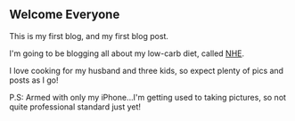 [title: Welcome Everyone]:/
[date: 2013-04-07]:/

## Welcome Everyone

This is my first blog, and my first blog post.

I'm going to be blogging all about my low-carb diet, called [NHE](http://www.amazon.com/Natural-Hormonal-Enhancement-Rob-Faigin/dp/0967560500/ref=cm_cr_pr_product_top/183-0220394-4733973).

I love cooking for my husband and three kids, so expect plenty of pics and posts as I go!

P.S: Armed with only my iPhone…I'm getting used to taking pictures, so not quite professional standard just yet!

